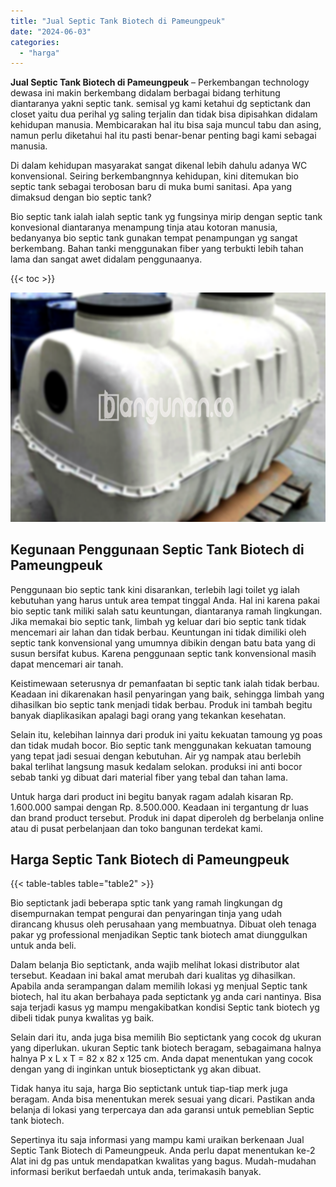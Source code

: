 ```yaml
---
title: "Jual Septic Tank Biotech di Pameungpeuk"
date: "2024-06-03"
categories: 
  - "harga"
---
```


**Jual Septic Tank Biotech di Pameungpeuk** – Perkembangan technology dewasa ini makin berkembang didalam berbagai bidang terhitung diantaranya yakni septic tank. semisal yg kami ketahui dg septictank dan closet yaitu dua perihal yg saling terjalin dan tidak bisa dipisahkan didalam kehidupan manusia. Membicarakan hal itu bisa saja muncul tabu dan asing, namun perlu diketahui hal itu pasti benar-benar penting bagi kami sebagai manusia.

Di dalam kehidupan masyarakat sangat dikenal lebih dahulu adanya WC konvensional. Seiring berkembangnnya kehidupan, kini ditemukan bio septic tank sebagai terobosan baru di muka bumi sanitasi. Apa yang dimaksud dengan bio septic tank?

Bio septic tank ialah ialah septic tank yg fungsinya mirip dengan septic tank konvesional diantaranya menampung tinja atau kotoran manusia, bedanyanya bio septic tank gunakan tempat penampungan yg sangat berkembang. Bahan tanki menggunakan fiber yang terbukti lebih tahan lama dan sangat awet didalam penggunaanya.

{{< toc >}}

![Jual Septic Tank Biotech di Pameungpeuk](/images/jual-bio-septictank-37.png)

## Kegunaan Penggunaan Septic Tank Biotech di Pameungpeuk

Penggunaan bio septic tank kini disarankan, terlebih lagi toilet yg ialah kebutuhan yang harus untuk area tempat tinggal Anda. Hal ini karena pakai bio septic tank miliki salah satu keuntungan, diantaranya ramah lingkungan. Jika memakai bio septic tank, limbah yg keluar dari bio septic tank tidak mencemari air lahan dan tidak berbau. Keuntungan ini tidak dimiliki oleh septic tank konvensional yang umumnya dibikin dengan batu bata yang di susun bersifat kubus. Karena penggunaan septic tank konvensional masih dapat mencemari air tanah.

Keistimewaan seterusnya dr pemanfaatan bi septic tank ialah tidak berbau. Keadaan ini dikarenakan hasil penyaringan yang baik, sehingga limbah yang dihasilkan bio septic tank menjadi tidak berbau. Produk ini tambah begitu banyak diaplikasikan apalagi bagi orang yang tekankan kesehatan.

Selain itu, kelebihan lainnya dari produk ini yaitu kekuatan tamoung yg poas dan tidak mudah bocor. Bio septic tank menggunakan kekuatan tamoung yang tepat jadi sesuai dengan kebutuhan. Air yg nampak atau berlebih bakal terlihat langsung masuk kedalam selokan. produksi ini anti bocor sebab tanki yg dibuat dari material fiber yang tebal dan tahan lama.

Untuk harga dari product ini begitu banyak ragam adalah kisaran Rp. 1.600.000 sampai dengan Rp. 8.500.000. Keadaan ini tergantung dr luas dan brand product tersebut. Produk ini dapat diperoleh dg berbelanja online atau di pusat perbelanjaan dan toko bangunan terdekat kami.

## Harga Septic Tank Biotech di Pameungpeuk

{{< table-tables table="table2" >}}

Bio septictank jadi beberapa sptic tank yang ramah lingkungan dg disempurnakan tempat pengurai dan penyaringan tinja yang udah dirancang khusus oleh perusahaan yang membuatnya. Dibuat oleh tenaga pakar yg professional menjadikan Septic tank biotech amat diunggulkan untuk anda beli.

Dalam belanja Bio septictank, anda wajib melihat lokasi distributor alat tersebut. Keadaan ini bakal amat merubah dari kualitas yg dihasilkan. Apabila anda serampangan dalam memilih lokasi yg menjual Septic tank biotech, hal itu akan berbahaya pada septictank yg anda cari nantinya. Bisa saja terjadi kasus yg mampu mengakibatkan kondisi Septic tank biotech yg dibeli tidak punya kwalitas yg baik.

Selain dari itu, anda juga bisa memilih Bio septictank yang cocok dg ukuran yang diperlukan. ukuran Septic tank biotech beragam, sebagaimana halnya halnya P x L x T = 82 x 82 x 125 cm. Anda dapat menentukan yang cocok dengan yang di inginkan untuk bioseptictank yg akan dibuat.

Tidak hanya itu saja, harga Bio septictank untuk tiap-tiap merk juga beragam. Anda bisa menentukan merek sesuai yang dicari. Pastikan anda belanja di lokasi yang terpercaya dan ada garansi untuk pemeblian Septic tank biotech.

Sepertinya itu saja informasi yang mampu kami uraikan berkenaan Jual Septic Tank Biotech di Pameungpeuk. Anda perlu dapat menentukan ke-2 Alat ini dg pas untuk mendapatkan kwalitas yang bagus. Mudah-mudahan informasi berikut berfaedah untuk anda, terimakasih banyak.
